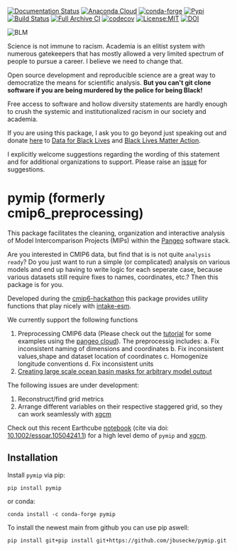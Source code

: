 [![Documentation Status](https://readthedocs.org/projects/cmip6-preprocessing/badge/?version=latest)](https://cmip6-preprocessing.readthedocs.io/en/latest/?badge=latest)
[![Anaconda Cloud](https://anaconda.org/conda-forge/pymip/badges/version.svg)](https://anaconda.org/conda-forge/pymip)
[![conda-forge](https://img.shields.io/conda/dn/conda-forge/pymip?label=conda-forge)](https://anaconda.org/conda-forge/pymip)
[![Pypi](https://img.shields.io/pypi/v/pymip.svg)](https://pypi.org/project/pymip)
[![Build Status](https://img.shields.io/github/workflow/status/jbusecke/pymip/CI?logo=github)](https://github.com/jbusecke/pymip/actions)
[![Full Archive CI](https://github.com/jbusecke/pymip/workflows/Full%20Archive%20CI/badge.svg)](https://github.com/jbusecke/pymip/actions/workflows/full_archive_ci.yaml)
[![codecov](https://codecov.io/gh/jbusecke/pymip/branch/main/graph/badge.svg)](https://codecov.io/gh/jbusecke/pymip)
[![License:MIT](https://img.shields.io/badge/License-MIT-lightgray.svg?style=flt-square)](https://opensource.org/licenses/MIT)
[![DOI](https://zenodo.org/badge/215606850.svg)](https://zenodo.org/badge/latestdoi/215606850)

![BLM](BLM.png)

Science is not immune to racism. Academia is an elitist system with numerous gatekeepers that has mostly allowed a very limited spectrum of people to pursue a career. I believe we need to change that.

Open source development and reproducible science are a great way to democratize the means for scientific analysis. **But you can't git clone software if you are being murdered by the police for being Black!**

Free access to software and hollow diversity statements are hardly enough to crush the systemic and institutionalized racism in our society and academia.

If you are using this package, I ask you to go beyond just speaking out and donate [here](https://secure.actblue.com/donate/pymip) to [Data for Black Lives](http://d4bl.org/) and [Black Lives Matter Action](https://blacklivesmatter.com/global-actions/).

I explicitly welcome suggestions regarding the wording of this statement and for additional organizations to support. Please raise an [issue](https://github.com/jbusecke/pymip/issues) for suggestions.



# pymip (formerly cmip6_preprocessing)

This package facilitates the cleaning, organization and interactive analysis of Model Intercomparison Projects (MIPs) within the [Pangeo](https://pangeo.io) software stack.

Are you interested in CMIP6 data, but find that is is not quite `analysis ready`? Do you just want to run a simple (or complicated) analysis on various models and end up having to write logic for each seperate case, because various datasets still require fixes to names, coordinates, etc.? Then this package is for you.

Developed during the [cmip6-hackathon](https://cmip6hack.github.io/#/) this package provides utility functions that play nicely with [intake-esm](https://github.com/NCAR/intake-esm).

We currently support the following functions

1. Preprocessing CMIP6 data (Please check out the [tutorial](docs/tutorial.ipynb) for some examples using the [pangeo cloud](ocean.pangeo.io)). The preprocessig includes:
    a. Fix inconsistent naming of dimensions and coordinates
    b. Fix inconsistent values,shape and dataset location of coordinates
    c. Homogenize longitude conventions
    d. Fix inconsistent units
2. [Creating large scale ocean basin masks for arbitrary model output](docs/regionmask.ipynb)

The following issues are under development:
1. Reconstruct/find grid metrics
2. Arrange different variables on their respective staggered grid, so they can work seamlessly with [xgcm](https://xgcm.readthedocs.io/en/latest/)

Check out this recent Earthcube [notebook](https://github.com/earthcube2020/ec20_busecke_etal) (cite via doi: [10.1002/essoar.10504241.1](https://www.essoar.org/doi/10.1002/essoar.10504241.1)) for a high level demo of `pymip` and [xgcm](https://github.com/xgcm/xgcm).


## Installation

Install `pymip` via pip:

`pip install pymip`

or conda:

`conda install -c conda-forge pymip`

To install the newest main from github you can use pip aswell:

`pip install git+pip install git+https://github.com/jbusecke/pymip.git`
